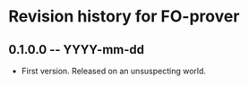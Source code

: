 # Revision history for FO-prover

## 0.1.0.0 -- YYYY-mm-dd

* First version. Released on an unsuspecting world.
